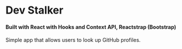 # Dev Stalker
#### Built with React with Hooks and Context API, Reactstrap (Bootstrap)
Simple app that allows users to look up GitHub profiles.
